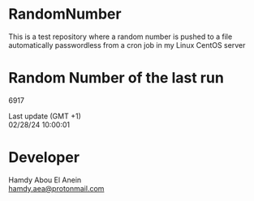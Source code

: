 # RandomNumber    
This is a test repository where a random number is pushed to a file automatically passwordless from a cron job in my Linux CentOS server    
# Random Number of the last run   
6917
      
Last update (GMT +1)    
02/28/24 10:00:01
# Developer    
Hamdy Abou El Anein   
hamdy.aea@protonmail.com
